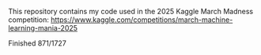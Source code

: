 This repository contains my code used in the 2025 Kaggle March Madness competition: https://www.kaggle.com/competitions/march-machine-learning-mania-2025

Finished 871/1727
